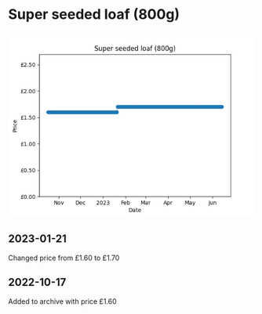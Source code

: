 # Super seeded loaf (800g)
![](charts/product-510737011.png)
## 2023-01-21
Changed price from £1.60 to £1.70
## 2022-10-17
Added to archive with price £1.60